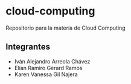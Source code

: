 # cloud-computing
Repositorio para la materia de Cloud Computing
## Integrantes
+ Iván Alejandro Arreola Chávez
+ Elian Ramiro Gerard Ramos
+ Karen Vanessa Gil Najera
